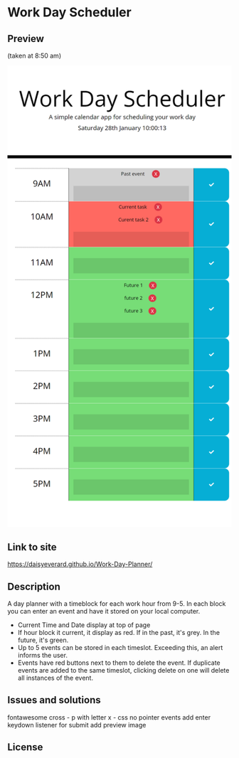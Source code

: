 # Work Day Scheduler

## Preview

(taken at 8:50 am)
<p align="center">
  <img src=".\assets\images\preview.png" width="700" alt="screenshot of site">
</p>

## Link to site

https://daisyeverard.github.io/Work-Day-Planner/

## Description

A day planner with a timeblock for each work hour from 9-5. In each block you can enter an event and have it stored on your local computer.

- Current Time and Date display at top of page
- If hour block it current, it display as red. If in the past, it's grey. In the future, it's green. 
- Up to 5 events can be stored in each timeslot. Exceeding this, an alert informs the user. 
- Events have red buttons next to them to delete the event. If duplicate events are added to the same timeslot, clicking delete on one will delete all instances of the event. 


## Issues and solutions


fontawesome cross - p with letter x - css no pointer events
add enter keydown listener for submit
add preview image

## License




